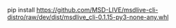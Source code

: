 pip install https://github.com/MSD-LIVE/msdlive-cli-distro/raw/dev/dist/msdlive_cli-0.1.15-py3-none-any.whl
